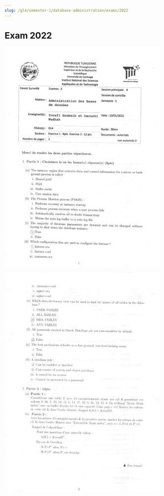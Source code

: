 ```yaml
---
slug: /gl4/semester-1/database-administration/exams/2022
---
```


# Exam 2022

![1](assets/2022-1.jpg)

![2](assets/2022-2.jpg)
